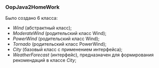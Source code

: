 ### OopJava2HomeWork   
Было создано 6 класса:   
- _Wind_ (абстрактный класс);   
- _ModerateWind_ (родительский класс Wind);    
- _PowerWind_ (родительский класс Wind);    
- _Tornado_ (родительский класс PowerWind);   
- _City_ (базовый класс с применением интерфейса);
- _WeatherForecast_ (интерфейс), предназначен для формирования рекомендаций в классе _City_;
